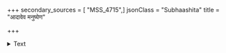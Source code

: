 +++
secondary_sources = [ "MSS_4715",]
jsonClass = "Subhaashita"
title = "आदावेव मनुष्येण"

+++

<details><summary>Text</summary>

आदावेव मनुष्येण वर्तितव्यं यथा क्षमम्।  
यथा नातीतमर्थं वै पश्चात्तापेन युज्यते॥
</details>
